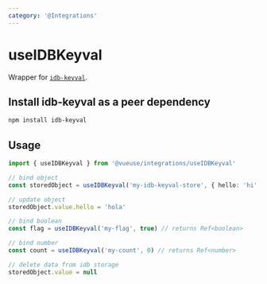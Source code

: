 ```yaml
---
category: '@Integrations'
---
```


# useIDBKeyval

Wrapper for [`idb-keyval`](https://www.npmjs.com/package/idb-keyval).


## Install idb-keyval as a peer dependency

```bash
npm install idb-keyval
```

## Usage

```ts
import { useIDBKeyval } from '@vueuse/integrations/useIDBKeyval'

// bind object
const storedObject = useIDBKeyval('my-idb-keyval-store', { hello: 'hi', greeting: 'Hello' })

// update object
storedObject.value.hello = 'hola'

// bind boolean
const flag = useIDBKeyval('my-flag', true) // returns Ref<boolean>

// bind number
const count = useIDBKeyval('my-count', 0) // returns Ref<number>

// delete data from idb storage
storedObject.value = null
```
